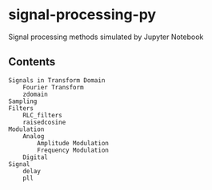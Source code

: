# signal-processing-py
Signal processing methods simulated by Jupyter Notebook

## Contents 

    Signals in Transform Domain
        Fourier Transform
        zdomain
    Sampling
    Filters
        RLC_filters
        raisedcosine
    Modulation
        Analog
            Amplitude Modulation
            Frequency Modulation
        Digital
    Signal
        delay
        pll

